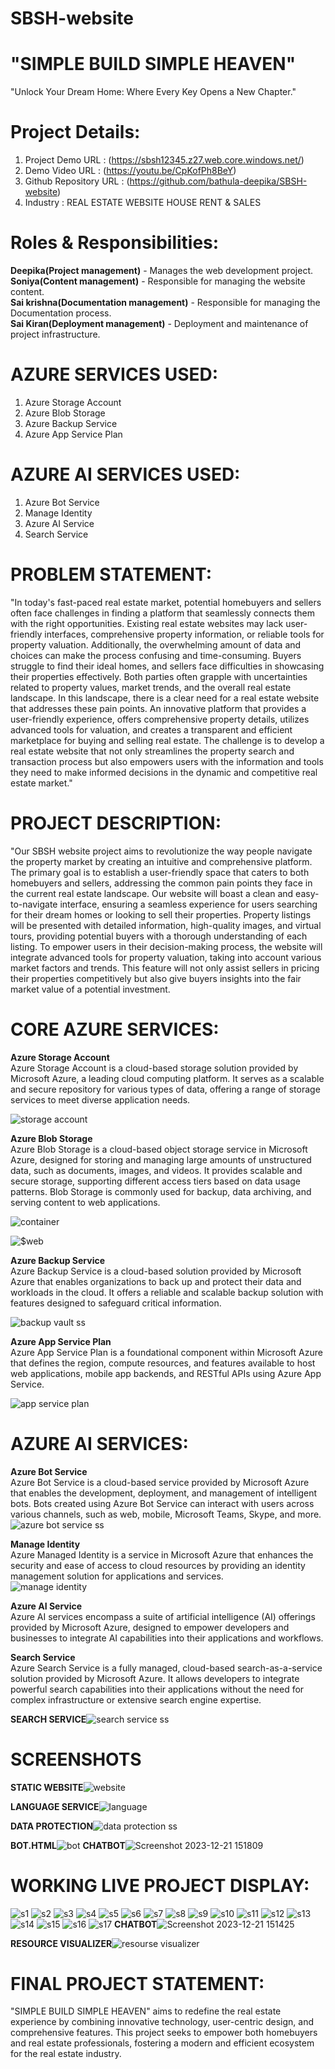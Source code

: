 # SBSH-website
# "SIMPLE BUILD SIMPLE HEAVEN"
"Unlock Your Dream Home: Where Every Key Opens a New Chapter."

# Project Details:
  1. Project Demo URL : (https://sbsh12345.z27.web.core.windows.net/)
  1. Demo Video URL : (https://youtu.be/CpKofPh8BeY)
  1. Github Repository URL : (https://github.com/bathula-deepika/SBSH-website)
  1. Industry : REAL ESTATE WEBSITE HOUSE RENT & SALES

# Roles & Responsibilities:
**Deepika(Project management)** - Manages the web development project.<br>
**Soniya(Content management)** - Responsible for managing the website content.<br>
**Sai krishna(Documentation management)** - Responsible for managing the Documentation process.<br>
**Sai Kiran(Deployment management)** - Deployment and maintenance of project infrastructure.<br>

# AZURE SERVICES USED:
1. Azure Storage Account
2. Azure Blob Storage
3. Azure Backup Service
4. Azure App Service Plan

# AZURE AI SERVICES USED:
1. Azure Bot Service
2. Manage Identity
3. Azure AI Service
4. Search Service

# PROBLEM STATEMENT:
"In today's fast-paced real estate market, potential homebuyers and sellers often face challenges in finding a platform that seamlessly connects them with the right opportunities. Existing real estate websites may lack user-friendly interfaces, comprehensive property information, or reliable tools for property valuation. Additionally, the overwhelming amount of data and choices can make the process confusing and time-consuming.
Buyers struggle to find their ideal homes, and sellers face difficulties in showcasing their properties effectively. Both parties often grapple with uncertainties related to property values, market trends, and the overall real estate landscape.
In this landscape, there is a clear need for a real estate website that addresses these pain points. An innovative platform that provides a user-friendly experience, offers comprehensive property details, utilizes advanced tools for valuation, and creates a transparent and efficient marketplace for buying and selling real estate.
The challenge is to develop a real estate website that not only streamlines the property search and transaction process but also empowers users with the information and tools they need to make informed decisions in the dynamic and competitive real estate market."

# PROJECT DESCRIPTION:
"Our SBSH website project aims to revolutionize the way people navigate the property market by creating an intuitive and comprehensive platform. The primary goal is to establish a user-friendly space that caters to both homebuyers and sellers, addressing the common pain points they face in the current real estate landscape.
Our website will boast a clean and easy-to-navigate interface, ensuring a seamless experience for users searching for their dream homes or looking to sell their properties. Property listings will be presented with detailed information, high-quality images, and virtual tours, providing potential buyers with a thorough understanding of each listing.
To empower users in their decision-making process, the website will integrate advanced tools for property valuation, taking into account various market factors and trends. This feature will not only assist sellers in pricing their properties competitively but also give buyers insights into the fair market value of a potential investment.

# CORE AZURE SERVICES:
**Azure Storage Account**<br>
Azure Storage Account is a cloud-based storage solution provided by Microsoft Azure, a leading cloud computing platform. It serves as a scalable and secure repository for various types of data, offering a range of storage services to meet diverse application needs.<br>

![storage account](https://github.com/bathula-deepika/SBSH-website/assets/151847629/ba5f11a5-dcac-4f6f-8606-0c6eeaa9073a)

**Azure Blob Storage**<br>
 Azure Blob Storage is a cloud-based object storage service in Microsoft Azure, designed for storing and managing large amounts of unstructured data, such as documents, images, and videos. It provides scalable and secure storage, supporting different access tiers based on data usage patterns. Blob Storage is commonly used for backup, data archiving, and serving content to web applications.<br>
 
 ![container](https://github.com/bathula-deepika/SBSH-website/assets/151847629/ad9b9c9c-44ee-4d0e-8a04-2f77debba83d)
 
 ![$web](https://github.com/bathula-deepika/SBSH-website/assets/152024848/45af2293-f489-438a-a62a-538936691447)
 
**Azure Backup Service**<br>
Azure Backup Service is a cloud-based solution provided by Microsoft Azure that enables organizations to back up and protect their data and workloads in the cloud. It offers a reliable and scalable backup solution with features designed to safeguard critical information.<br>

![backup vault ss](https://github.com/bathula-deepika/SBSH-website/assets/152024848/9755c46a-b9d6-49a3-8e71-c9febb99ffcc)

**Azure App Service Plan**<br>
Azure App Service Plan is a foundational component within Microsoft Azure that defines the region, compute resources, and features available to host web applications, mobile app backends, and RESTful APIs using Azure App Service.<br>

![app service plan](https://github.com/bathula-deepika/SBSH-website/assets/152024848/05e441bf-44bf-4257-89d6-c285e3ad1041)

# AZURE AI SERVICES:
**Azure Bot Service**<br>
Azure Bot Service is a cloud-based service provided by Microsoft Azure that enables the development, deployment, and management of intelligent bots. Bots created using Azure Bot Service can interact with users across various channels, such as web, mobile, Microsoft Teams, Skype, and more.<br>
![azure bot service ss](https://github.com/bathula-deepika/SBSH-website/assets/152024848/be8a230d-29fb-425e-88a7-3a79e9d9c317)

**Manage Identity**<br>
Azure Managed Identity is a service in Microsoft Azure that enhances the security and ease of access to cloud resources by providing an identity management solution for applications and services.<br>
![manage identity](https://github.com/bathula-deepika/SBSH-website/assets/152024848/7b6c12dd-732d-4769-9f83-d5954fa3b54a)

**Azure AI Service**<br>
Azure AI services encompass a suite of artificial intelligence (AI) offerings provided by Microsoft Azure, designed to empower developers and businesses to integrate AI capabilities into their applications and workflows.<br>

**Search Service**<br>
Azure Search Service is a fully managed, cloud-based search-as-a-service solution provided by Microsoft Azure. It allows developers to integrate powerful search capabilities into their applications without the need for complex infrastructure or extensive search engine expertise.<br>

**SEARCH SERVICE**![search service ss](https://github.com/bathula-deepika/SBSH-website/assets/152024848/03425672-763c-419b-906d-9ac8f3250fac)

# SCREENSHOTS
**STATIC WEBSITE**![website](https://github.com/bathula-deepika/SBSH-website/assets/151846921/c844a540-d7eb-48aa-8cdf-f8119e85dff9)

**LANGUAGE SERVICE**![language](https://github.com/bathula-deepika/SBSH-website/assets/151846921/6bc8111f-e4e5-45f5-adf1-c44e4c99a074)

**DATA PROTECTION**![data protection ss](https://github.com/bathula-deepika/SBSH-website/assets/152024848/64bee726-6b86-4341-bc46-54297533c79a)

**BOT.HTML**![bot](https://github.com/bathula-deepika/SBSH-website/assets/152024848/1ff4de0b-7c1a-4e9e-9270-c9c015b58a18)
**CHATBOT**![Screenshot 2023-12-21 151809](https://github.com/bathula-deepika/SBSH-website/assets/152024848/158ec500-cb9c-4fd5-ac17-895c63ef84a0)

# WORKING LIVE PROJECT DISPLAY:
![s1](https://github.com/bathula-deepika/SBSH-website/assets/152024848/c3e5c260-123f-4308-a566-2d5b4c531d07)
![s2](https://github.com/bathula-deepika/SBSH-website/assets/152024848/33bfdd2e-fb31-4c0c-8cbc-ac2e10d462fc)
![s3](https://github.com/bathula-deepika/SBSH-website/assets/152024848/fa9fd37f-deb2-4dc9-b867-c90fab10d3e4)
![s4](https://github.com/bathula-deepika/SBSH-website/assets/152024848/c8fe7f9b-1906-4782-bdaa-7a189fc50da0)
![s5](https://github.com/bathula-deepika/SBSH-website/assets/152024848/121d93ad-4ecd-4b6f-84a3-f6d3572daf25)
![s6](https://github.com/bathula-deepika/SBSH-website/assets/152024848/563e257e-6c14-489c-92c1-3f50a2731b97)
![s7](https://github.com/bathula-deepika/SBSH-website/assets/152024848/9baa1ae0-fc59-41bc-b987-c119066a9c22)
![s8](https://github.com/bathula-deepika/SBSH-website/assets/152024848/6b8aa9ed-4e3e-4f43-b533-67b1e4afefd3)
![s9](https://github.com/bathula-deepika/SBSH-website/assets/152024848/be2ba8b1-874e-4fca-bc20-f93ebf691380)
![s10](https://github.com/bathula-deepika/SBSH-website/assets/152024848/6bad673d-dc01-451b-b639-4f7852805c22)
![s11](https://github.com/bathula-deepika/SBSH-website/assets/152024848/5a31532d-0750-475c-be7b-b79d35905a69)
![s12](https://github.com/bathula-deepika/SBSH-website/assets/152024848/6848c1c3-2a58-4541-b411-b522278cfe34)
![s13](https://github.com/bathula-deepika/SBSH-website/assets/152024848/6c34d59b-bee3-426d-a221-d6012fe6e856)
![s14](https://github.com/bathula-deepika/SBSH-website/assets/152024848/27f410c0-b70c-402f-b69c-265344da4c98)
![s15](https://github.com/bathula-deepika/SBSH-website/assets/152024848/5612772d-dbf7-48f9-8ba1-a5b6a0493bf4)
![s16](https://github.com/bathula-deepika/SBSH-website/assets/152024848/e8cc1df4-fe0c-4f47-9dda-91f865ab3daf)
![s17](https://github.com/bathula-deepika/SBSH-website/assets/152024848/3f77a142-3ad4-42c7-939c-a4fdeb4864fc)
**CHATBOT**![Screenshot 2023-12-21 151425](https://github.com/bathula-deepika/SBSH-website/assets/152024848/fb3914b8-8f16-444a-bfa2-a6044276e481)


**RESOURCE VISUALIZER**![resourse visualizer](https://github.com/bathula-deepika/SBSH-website/assets/152024848/121b5197-6cb7-4f54-bb99-fd602bde91ca)
# FINAL PROJECT STATEMENT:
"SIMPLE BUILD SIMPLE HEAVEN" aims to redefine the real estate experience by combining innovative technology, user-centric design, and comprehensive features. This project seeks to empower both homebuyers and real estate professionals, fostering a modern and efficient ecosystem for the real estate industry.
